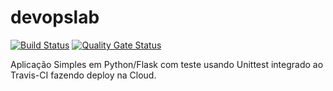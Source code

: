 # devopslab
[![Build Status](https://app.travis-ci.com/eltonmmoreira/devopslab.svg?branch=main)](https://app.travis-ci.com/eltonmmoreira/devopslab)
[![Quality Gate Status](https://sonarcloud.io/api/project_badges/measure?project=eltonmmoreira_devopslab&metric=alert_status)](https://sonarcloud.io/summary/new_code?id=eltonmmoreira_devopslab)

Aplicação Simples em Python/Flask com teste usando Unittest integrado ao Travis-CI fazendo deploy na Cloud.
